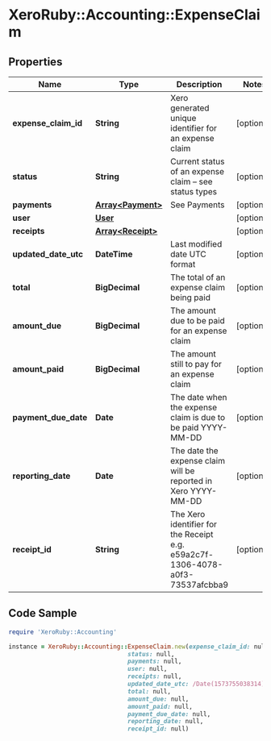 # XeroRuby::Accounting::ExpenseClaim

## Properties

Name | Type | Description | Notes
------------ | ------------- | ------------- | -------------
**expense_claim_id** | **String** | Xero generated unique identifier for an expense claim | [optional] 
**status** | **String** | Current status of an expense claim – see status types | [optional] 
**payments** | [**Array&lt;Payment&gt;**](Payment.md) | See Payments | [optional] 
**user** | [**User**](User.md) |  | [optional] 
**receipts** | [**Array&lt;Receipt&gt;**](Receipt.md) |  | [optional] 
**updated_date_utc** | **DateTime** | Last modified date UTC format | [optional] 
**total** | **BigDecimal** | The total of an expense claim being paid | [optional] 
**amount_due** | **BigDecimal** | The amount due to be paid for an expense claim | [optional] 
**amount_paid** | **BigDecimal** | The amount still to pay for an expense claim | [optional] 
**payment_due_date** | **Date** | The date when the expense claim is due to be paid YYYY-MM-DD | [optional] 
**reporting_date** | **Date** | The date the expense claim will be reported in Xero YYYY-MM-DD | [optional] 
**receipt_id** | **String** | The Xero identifier for the Receipt e.g. e59a2c7f-1306-4078-a0f3-73537afcbba9 | [optional] 

## Code Sample

```ruby
require 'XeroRuby::Accounting'

instance = XeroRuby::Accounting::ExpenseClaim.new(expense_claim_id: null,
                                 status: null,
                                 payments: null,
                                 user: null,
                                 receipts: null,
                                 updated_date_utc: /Date(1573755038314)/,
                                 total: null,
                                 amount_due: null,
                                 amount_paid: null,
                                 payment_due_date: null,
                                 reporting_date: null,
                                 receipt_id: null)
```


